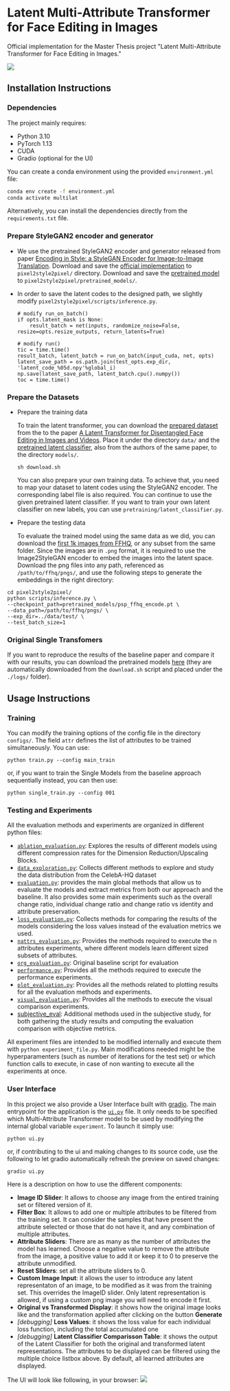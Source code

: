 # Latent Multi-Attribute Transformer for Face Editing in Images

Official implementation for the Master Thesis project "Latent Multi-Attribute Transformer for Face Editing in Images."

![](figures/proposed_arch.png)

## Installation Instructions

### Dependencies
The project mainly requires:
* Python 3.10
* PyTorch 1.13
* CUDA
* Gradio (optional for the UI)
 
You can create a conda environment using the provided `environment.yml` file:

```bash
conda env create -f environment.yml
conda activate multilat
```

Alternatively, you can install the dependencies directly from the `requirements.txt` file.

### Prepare StyleGAN2 encoder and generator

* We use the pretrained StyleGAN2 encoder and generator released from paper [Encoding in Style: a StyleGAN Encoder for Image-to-Image Translation](https://arxiv.org/pdf/2008.00951.pdf). Download and save the [official implementation](https://github.com/eladrich/pixel2style2pixel.git) to `pixel2style2pixel/` directory. Download and save the [pretrained model](https://drive.google.com/file/d/1bMTNWkh5LArlaWSc_wa8VKyq2V42T2z0/view) to `pixel2style2pixel/pretrained_models/`.

* In order to save the latent codes to the designed path, we slightly modify `pixel2style2pixel/scripts/inference.py`.

    ```
    # modify run_on_batch()
    if opts.latent_mask is None:
        result_batch = net(inputs, randomize_noise=False, resize=opts.resize_outputs, return_latents=True)
        
    # modify run()
    tic = time.time()
    result_batch, latent_batch = run_on_batch(input_cuda, net, opts) 
    latent_save_path = os.path.join(test_opts.exp_dir, 'latent_code_%05d.npy'%global_i)
    np.save(latent_save_path, latent_batch.cpu().numpy())
    toc = time.time()
    ```

### Prepare the Datasets
* Prepare the training data

    To train the latent transformer, you can download the [prepared dataset](https://drive.google.com/drive/folders/1aXVc-q2ER7A9aACSwml5Wyw5ZgrgPq52?usp=sharing) from the  to the paper [A Latent Transformer for Disentangled Face Editing in Images and Videos](https://arxiv.org/pdf/2106.11895.pdf). Place it under the directory `data/` and the [pretrained latent classifier](https://drive.google.com/file/d/1K_ShWBfTOCbxBcJfzti7vlYGmRbjXTfn/view?usp=sharing), also from the authors of the same paper, to the directory `models/`. 
    ```
    sh download.sh
    ```

    You can also prepare your own training data. To achieve that, you need to map your dataset to latent codes using the StyleGAN2 encoder. The corresponding label file is also required. You can continue to use the given pretrained latent classifier. If you want to train your own latent classifier on new labels, you can use `pretraining/latent_classifier.py`. 

* Prepare the testing data
    
    To evaluate the trained model using the same data as we did, you can download the [first 1k images from FFHQ](https://drive.google.com/drive/folders/1taHKxS66YKJNhdhiGcEdM6nnE5W9zBb1), or any subset from the same folder. Since the images are in `.png` format, it is required to use the Image2StyleGAN encoder to embed the images into the latent space. Download the png files into any path, referenced as `/path/to/ffhq/pngs/`, and use the following steps to generate the embeddings in the right directory:

```
cd pixel2style2pixel/
python scripts/inference.py \
--checkpoint_path=pretrained_models/psp_ffhq_encode.pt \
--data_path=/path/to/ffhq/pngs/ \
--exp_dir=../data/test/ \
--test_batch_size=1
```

### Original Single Transfomers
If you want to reproduce the results of the baseline paper and compare it with our results, you can download the pretrained models [here](https://drive.google.com/file/d/14uipafI5mena7LFFtvPh6r5HdzjBqFEt/view) (they are automatically downloaded from the `download.sh` script and placed under the `./logs/` folder).



## Usage Instructions
### Training
You can modify the training options of the config file in the directory `configs/`. The field `attr` defines the list of attributes to be trained simultaneously. You can use:

```
python train.py --config main_train 
```

or, if you want to train the Single Models from the baseline approach sequentially instead, you can then use:

```
python single_train.py --config 001 
```

### Testing and Experiments
All the evaluation methods and experiments are organized in different python files:
* [`ablation_evaluation.py`](ablation_evaluation.py): Explores the results of different models using different compression rates for the Dimension Reduction/Upscaling Blocks.
* [`data_exploration.py`](data_exploration.py): Collects different methods to explore and study the data distribution from the CelebA-HQ dataset
* [`evaluation.py`](evaluation.py): provides the main global methods that allow us to evaluate the models and extract metrics from both our approach and the baseline. It also provides some main experiments such as the overall change ratio, individual change ratio and change ratio vs identity and attribute preservation.
* [`loss_evaluation.py`](loss_evaluation.py): Collects methods for comparing the results of the models considering the loss values instead of the evaluation metrics we used.
* [`nattrs_evaluation.py`](nattrs_evaluation.py): Provides the methods required to execute the n attributes experiments, where different models learn different sized subsets of attributes.
* [`org_evaluation.py`](org_evaluation.py): Original baseline script for evaluation
* [`performance.py`](performance.py): Provides all the methods required to execute the performance experiments.
* [`plot_evaluation.py`](plot_evaluation.py): Provides all the methods related to plotting results for all the evaluation methods and experiments.
* [`visual_evaluation.py`](visual_evaluation.py): Provides all the methods to execute the visual comparison experiments.
* [subjective_eval](subjective_eval/): Additional methods used in the subjective study, for both gathering the study results and computing the evaluation comparison with objective metrics.

All experiment files are intended to be modified internally and execute them with `python experiment_file.py`. Main modifications needed might be the hyperparamenters (such as number of iterations for the test set) or which function calls to execute, in case of non wanting to execute all the experiments at once.


### User Interface
In this project we also provide a User Interface built with [gradio](https://www.gradio.app/). The main entrypoint for the application is the [`ui.py`](ui.py) file. It only needs to be specified which Multi-Attribute Transformer model to be used by modifying the internal global variable `experiment`. To launch it simply use:

```
python ui.py
```

or, if contributing to the ui and making changes to its source code, use the following to let gradio automatically refresh the preview on saved changes:

```
gradio ui.py
```

Here is a description on how to use the different components:
* **Image ID Slider**: It allows to choose any image from the entired training set or filtered version of it.
* **Filter Box**: It allows to add one or multiple attributes to be filtered from the training set. It can consider the samples that have present the attribute selected or those that do not have it, and any combination of multiple attributes.
* **Attribute Sliders**: There are as many as the number of attributes the model has learned. Choose a negative value to remove the attribute from the image, a positive value to add it or keep it to 0 to preserve the attribute unmodified.
* **Reset Sliders**: set all the attribute sliders to 0.
* **Custom Image Input**: it allows the user to introduce any latent representaton of an image, to be modified as it was from the training set. This overrides the ImageID slider. Only latent representation is allowed, if using a custom png image you will need to encode it first.
* **Original vs Transformed Display**: it shows how the original image looks like and the transformation applied after clicking on the button **Generate**
* _[debugging]_ **Loss Values**: it shows the loss value for each individual loss function, including the total accumulated one
* _[debugging]_ **Latent Classifier Comparisson Table**: it shows the output of the Latent Classifier for both the original and transformed latent representations. The attributes to be displayed can be filtered using the multiple choice listbox above. By default, all learned attributes are displayed.


The UI will look like following, in your browser:
![](figures/ui.png)
